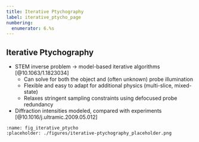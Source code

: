 ```yaml
---
title: Iterative Ptychography
label: iterative_ptycho_page
numbering:
  enumerator: 6.%s
---
```


## Iterative Ptychography

- STEM inverse problem &rarr; model-based iterative algorithms [@10.1063/1.1823034]
  - Can solve for both the object and (often unknown) probe illumination
  - Flexible and easy to adapt for additional physics (multi-slice, mixed-state)
  - Relaxes stringent sampling constraints using defocused probe redundancy
- Diffraction intensities modeled, compared with experiments [@10.1016/j.ultramic.2009.05.012]

```{figure} #app:iterative-ptychography
:name: fig_iterative_ptycho
:placeholder: ./figures/iterative-ptychography_placeholder.png
```
